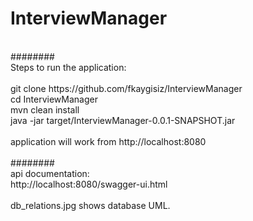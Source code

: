 # InterviewManager
<br />
########<br />
Steps to run the application:<br />
<br />
git clone https://github.com/fkaygisiz/InterviewManager<br />
cd InterviewManager<br />
mvn clean install<br />
java -jar target/InterviewManager-0.0.1-SNAPSHOT.jar<br />
<br />
application will work from http://localhost:8080<br />
<br />
########<br />
api documentation:<br />
http://localhost:8080/swagger-ui.html<br />
<br />
db_relations.jpg shows database UML.<br />

